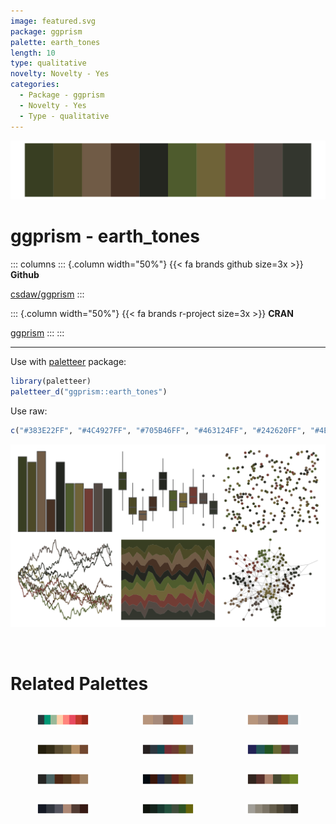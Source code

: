 ```yaml
---
image: featured.svg
package: ggprism
palette: earth_tones
length: 10
type: qualitative
novelty: Novelty - Yes
categories:
  - Package - ggprism
  - Novelty - Yes
  - Type - qualitative
---
```


![](featured.svg)

# ggprism - earth_tones 

::: columns
::: {.column width="50%"}
{{< fa brands github size=3x >}}
**Github**

[csdaw/ggprism](https://github.com/csdaw/ggprism)
:::

::: {.column width="50%"}
{{< fa brands r-project size=3x >}}
**CRAN**

[ggprism](https://CRAN.R-project.org/package=ggprism)
:::
:::

<hr> 

Use with [paletteer](https://emilhvitfeldt.github.io/paletteer/) package:

```r
library(paletteer)
paletteer_d("ggprism::earth_tones")
```

Use raw:

```r
c("#383E22FF", "#4C4927FF", "#705B46FF", "#463124FF", "#242620FF", "#4E5B2DFF", "#6F6338FF", "#713C34FF", "#534943FF", "#33362EFF")
``` 

![](examples.png) 

<br>

# Related Palettes

<div class="list" style="display: grid; grid-template-columns: auto auto auto;"> <figure class="figure">
<a href="../../awtools/a_palette/"> <img src="../../awtools/a_palette/featured.svg" style="width: 100%;" class="figure-img"></a>
</figure> <figure class="figure">
<a href="../../ButterflyColors/hamadryas_feronia/"> <img src="../../ButterflyColors/hamadryas_feronia/featured.svg" style="width: 100%;" class="figure-img"></a>
</figure> <figure class="figure">
<a href="../../ButterflyColors/hamadryas_feronia/"> <img src="../../ButterflyColors/hamadryas_feronia/featured.svg" style="width: 100%;" class="figure-img"></a>
</figure> <figure class="figure">
<a href="../../beyonce/X42/"> <img src="../../beyonce/X42/featured.svg" style="width: 100%;" class="figure-img"></a>
</figure> <figure class="figure">
<a href="../../ghibli/PonyoDark/"> <img src="../../ghibli/PonyoDark/featured.svg" style="width: 100%;" class="figure-img"></a>
</figure> <figure class="figure">
<a href="../../khroma/dark/"> <img src="../../khroma/dark/featured.svg" style="width: 100%;" class="figure-img"></a>
</figure> <figure class="figure">
<a href="../../colRoz/d_novae/"> <img src="../../colRoz/d_novae/featured.svg" style="width: 100%;" class="figure-img"></a>
</figure> <figure class="figure">
<a href="../../ghibli/MononokeDark/"> <img src="../../ghibli/MononokeDark/featured.svg" style="width: 100%;" class="figure-img"></a>
</figure> <figure class="figure">
<a href="../../colRoz/a_conica/"> <img src="../../colRoz/a_conica/featured.svg" style="width: 100%;" class="figure-img"></a>
</figure> <figure class="figure">
<a href="../../beyonce/X124/"> <img src="../../beyonce/X124/featured.svg" style="width: 100%;" class="figure-img"></a>
</figure> <figure class="figure">
<a href="../../ghibli/MarnieDark2/"> <img src="../../ghibli/MarnieDark2/featured.svg" style="width: 100%;" class="figure-img"></a>
</figure> <figure class="figure">
<a href="../../MexBrewer/Taurus2/"> <img src="../../MexBrewer/Taurus2/featured.svg" style="width: 100%;" class="figure-img"></a>
</figure> 
</div>
